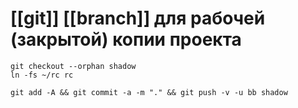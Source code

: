 # [[git]] [[branch]] для рабочей (закрытой) копии проекта

```shell
git checkout --orphan shadow
ln -fs ~/rc rc
```
```shell
git add -A && git commit -a -m "." && git push -v -u bb shadow
```
